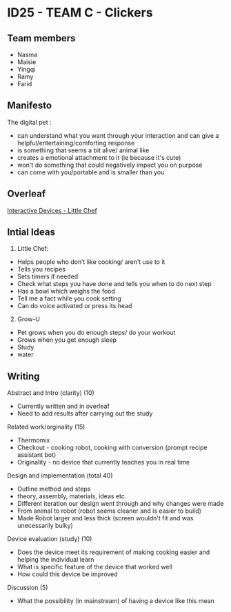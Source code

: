 # ID25 - TEAM C - Clickers

## Team members

- Nasma
- Maisie
- Yingqi
- Ramy
- Farid
  
## Manifesto

The digital pet :
- can understand what you want through your interaction and can give a helpful/entertaining/comforting response
- is something that seems a bit alive/ animal like
- creates a emotional attachment to it (ie because it's cute)
- won't do something that could negatively impact you on purpose
- can come with you/portable and is smaller than you

## Overleaf

[Interactive Devices - Little Chef](https://www.overleaf.com/read/jrgjjcbtjtsd#6c3bbd)

## Intial Ideas

 1.	Little Chef:
- Helps people who don’t like cooking/ aren’t use to it
- Tells you recipes
- Sets timers if needed
- Check what steps you have done and tells you when to do next step
-	Has a bowl which weighs the food
-	Tell me a fact while you cook setting
-	Can do voice activated or press its head

2.	Grow-U
-	Pet grows when you do enough steps/ do your workout
-	Grows when you get enough sleep
-	Study
-	water

## Writing

Abstract and Intro (clarity) (10)
- Currently written and in overleaf
- Need to add results after carrying out the study
 
Related work/orginality (15)
- Thermomix
- Checkout - cooking robot, cooking with conversion (prompt recipe assistant bot)
- Originality - no device that currently teaches you in real time

Design and implementation  (total 40)
- Outline method and steps 
- theory, assembly, materials, ideas etc. 
- Different iteration our design went through and why changes were made
-   From animal to robot (robot seems cleaner and is easier to build)
-   Made Robot larger and less thick (screen wouldn't fit and was unecessarily bulky)

Device evaluation (study) (10) 
- Does the device meet its requirement of making cooking easier and helping the individual learn 
- What is specific feature of the device that worked well 
- How could this device be improved 

Discussion (5) 
- What the possibility (in mainstream) of having a device like this mean
